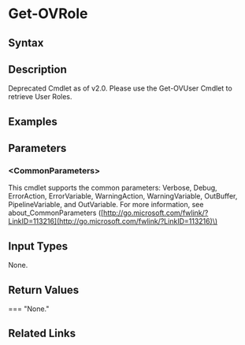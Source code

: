 ﻿---
description: Get role of user.
---

# Get-OVRole

## Syntax

## Description

Deprecated Cmdlet as of v2.0.  Please use the Get-OVUser Cmdlet to retrieve User Roles.

## Examples

## Parameters

### &lt;CommonParameters&gt;

This cmdlet supports the common parameters: Verbose, Debug, ErrorAction, ErrorVariable, WarningAction, WarningVariable, OutBuffer, PipelineVariable, and OutVariable. For more information, see about\_CommonParameters \([http://go.microsoft.com/fwlink/?LinkID=113216](http://go.microsoft.com/fwlink/?LinkID=113216)\)

## Input Types

None.


## Return Values

=== "None."
    
    

## Related Links

